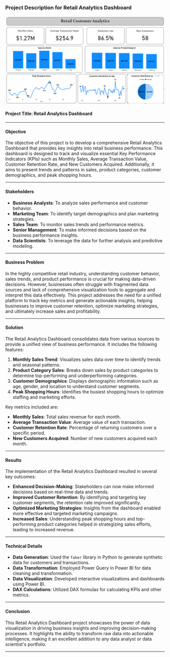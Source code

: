 
### Project Description for Retail Analytics Dashboard
![Retail Dashboard](retail_dashboard.png)
#### Project Title: Retail Analytics Dashboard

---

#### Objective

The objective of this project is to develop a comprehensive Retail Analytics Dashboard that provides key insights into retail business performance. This dashboard is designed to track and visualize essential Key Performance Indicators (KPIs) such as Monthly Sales, Average Transaction Value, Customer Retention Rate, and New Customers Acquired. Additionally, it aims to present trends and patterns in sales, product categories, customer demographics, and peak shopping hours.

---

#### Stakeholders

- **Business Analysts**: To analyze sales performance and customer behavior.
- **Marketing Team**: To identify target demographics and plan marketing strategies.
- **Sales Team**: To monitor sales trends and performance metrics.
- **Senior Management**: To make informed decisions based on the business performance insights.
- **Data Scientists**: To leverage the data for further analysis and predictive modeling.

---

#### Business Problem

In the highly competitive retail industry, understanding customer behavior, sales trends, and product performance is crucial for making data-driven decisions. However, businesses often struggle with fragmented data sources and lack of comprehensive visualization tools to aggregate and interpret this data effectively. This project addresses the need for a unified platform to track key metrics and generate actionable insights, helping businesses to improve customer retention, optimize marketing strategies, and ultimately increase sales and profitability.

---

#### Solution

The Retail Analytics Dashboard consolidates data from various sources to provide a unified view of business performance. It includes the following features:

1. **Monthly Sales Trend**: Visualizes sales data over time to identify trends and seasonal patterns.
2. **Product Category Sales**: Breaks down sales by product categories to determine top-performing and underperforming categories.
3. **Customer Demographics**: Displays demographic information such as age, gender, and location to understand customer segments.
4. **Peak Shopping Hours**: Identifies the busiest shopping hours to optimize staffing and marketing efforts.

Key metrics included are:
- **Monthly Sales**: Total sales revenue for each month.
- **Average Transaction Value**: Average value of each transaction.
- **Customer Retention Rate**: Percentage of returning customers over a specific period.
- **New Customers Acquired**: Number of new customers acquired each month.

---

#### Results

The implementation of the Retail Analytics Dashboard resulted in several key outcomes:
- **Enhanced Decision-Making**: Stakeholders can now make informed decisions based on real-time data and trends.
- **Improved Customer Retention**: By identifying and targeting key customer segments, the retention rate improved significantly.
- **Optimized Marketing Strategies**: Insights from the dashboard enabled more effective and targeted marketing campaigns.
- **Increased Sales**: Understanding peak shopping hours and top-performing product categories helped in strategizing sales efforts, leading to increased revenue.

---

#### Technical Details

- **Data Generation**: Used the `faker` library in Python to generate synthetic data for customers and transactions.
- **Data Transformation**: Employed Power Query in Power BI for data cleaning and transformation.
- **Data Visualization**: Developed interactive visualizations and dashboards using Power BI.
- **DAX Calculations**: Utilized DAX formulas for calculating KPIs and other metrics.

---


#### Conclusion

This Retail Analytics Dashboard project showcases the power of data visualization in driving business insights and improving decision-making processes. It highlights the ability to transform raw data into actionable intelligence, making it an excellent addition to any data analyst or data scientist's portfolio.

---

